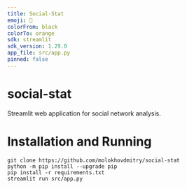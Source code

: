 ```yaml
---
title: Social-Stat
emoji: 🦕
colorFrom: black
colorTo: orange
sdk: streamlit
sdk_version: 1.29.0
app_file: src/app.py
pinned: false
---
```


# social-stat
Streamlit web application for social network analysis.

# Installation and Running
```
git clone https://github.com/molokhovdmitry/social-stat
python -m pip install --upgrade pip
pip install -r requirements.txt
streamlit run src/app.py
```
